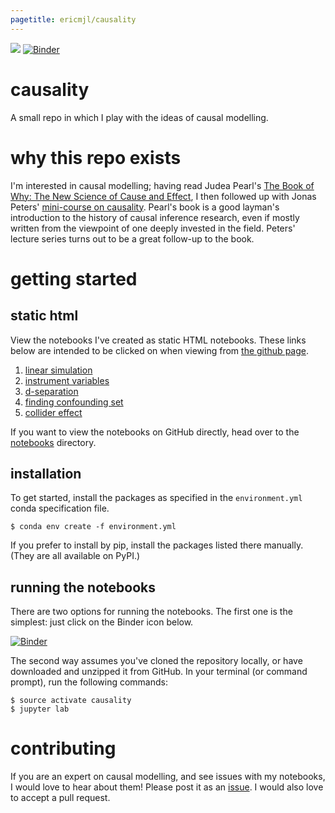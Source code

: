 ```yaml
---
pagetitle: ericmjl/causality
---
```


![](https://travis-ci.org/ericmjl/causality.svg?branch=master)
[![Binder](https://mybinder.org/badge.svg)](https://mybinder.org/v2/gh/ericmjl/causality/master)

# causality

A small repo in which I play with the ideas of causal modelling.

# why this repo exists

I'm interested in causal modelling; having read Judea Pearl's [The Book of Why: The New Science of Cause and Effect](https://www.amazon.com/Book-Why-Science-Cause-Effect-ebook/dp/B075CR9QBJ/ref=cm_cr_arp_d_product_top?ie=UTF8), I then followed up with Jonas Peters' [mini-course on causality](https://www.youtube.com/playlist?list=PLW01hpWnEtbTcuY0a0jhZyanHX3GPImAy). Pearl's book is a good layman's introduction to the history of causal inference research, even if mostly written from the viewpoint of one deeply invested in the field. Peters' lecture series turns out to be a great follow-up to the book.

# getting started

## static html

View the notebooks I've created as static HTML notebooks. These links below are intended to be clicked on when viewing from [the github page](https://ericmjl.github.io/causality).

1. [linear simulation](notebooks/01-causality-linear-simulation.html)
1. [instrument variables](notebooks/02-instrument-variables.html)
1. [d-separation](notebooks/03-d-separation.html)
1. [finding confounding set](notebooks/04-finding-confounding-set.html)
1. [collider effect](notebooks/05-collider-effect.html)

If you want to view the notebooks on GitHub directly, head over to the [notebooks](./notebooks/) directory.

## installation

To get started, install the packages as specified in the `environment.yml` conda specification file.

```
$ conda env create -f environment.yml
```

If you prefer to install by pip, install the packages listed there manually. (They are all available on PyPI.)


## running the notebooks

There are two options for running the notebooks. The first one is the simplest: just click on the Binder icon below.

[![Binder](https://mybinder.org/badge.svg)](https://mybinder.org/v2/gh/ericmjl/causality/master)

The second way assumes you've cloned the repository locally, or have downloaded and unzipped it from GitHub. In your terminal (or command prompt), run the following commands:

```
$ source activate causality
$ jupyter lab
```

# contributing

If you are an expert on causal modelling, and see issues with my notebooks, I would love to hear about them! Please post it as an [issue](https://github.com/ericmjl/causality/issues). I would also love to accept a pull request.
